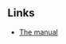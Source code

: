 #

## Links

- [The manual](https://usermanual.wiki/Document/Agilent20E3640A20Manual.559898811/view)
